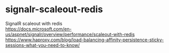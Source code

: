 # signalr-scaleout-redis
SignalR scaleout with redis  
https://docs.microsoft.com/en-us/aspnet/signalr/overview/performance/scaleout-with-redis   
https://www.haproxy.com/blog/load-balancing-affinity-persistence-sticky-sessions-what-you-need-to-know/